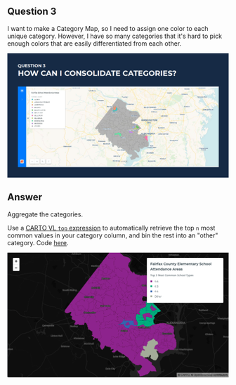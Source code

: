 ## Question 3
I want to make a Category Map, so I need to assign one color to each unique category. However, I have so many categories that it's hard to pick enough colors that are easily differentiated from each other.

<img src="../img/agg_categories_1.png" alt="Too many categories problem" />

## Answer 
Aggregate the categories. 

Use a [CARTO VL `top` expression](https://carto.com/developers/carto-vl/reference/#cartoexpressionstop) to automatically retrieve the top `n` most common values in your category column, and bin the rest into an "other" category. Code [here](https://github.com/ztephm/cartography-top5/blob/main/3-aggregate-categories/top-cats.html).

<img src="../img/agg_categories_2.png" alt="Top 3 Categories + Other" />